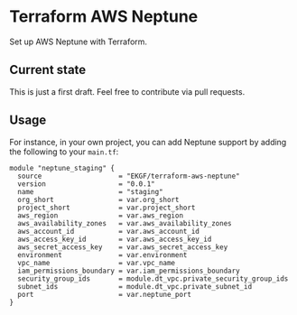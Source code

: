 # Terraform AWS Neptune

Set up AWS Neptune with Terraform.

## Current state

This is just a first draft. Feel free to contribute via pull requests.

## Usage

For instance, in your own project, you can add Neptune support by adding the following to your `main.tf`:

```hcl
module "neptune_staging" {
  source                   = "EKGF/terraform-aws-neptune"
  version                  = "0.0.1"
  name                     = "staging"
  org_short                = var.org_short
  project_short            = var.project_short
  aws_region               = var.aws_region
  aws_availability_zones   = var.aws_availability_zones
  aws_account_id           = var.aws_account_id
  aws_access_key_id        = var.aws_access_key_id
  aws_secret_access_key    = var.aws_secret_access_key
  environment              = var.environment
  vpc_name                 = var.vpc_name
  iam_permissions_boundary = var.iam_permissions_boundary
  security_group_ids       = module.dt_vpc.private_security_group_ids
  subnet_ids               = module.dt_vpc.private_subnet_id
  port                     = var.neptune_port
}
```